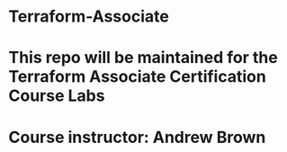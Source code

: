 # Terraform-Associate
# This repo will be maintained for the Terraform Associate Certification Course Labs 
# Course instructor: Andrew Brown
